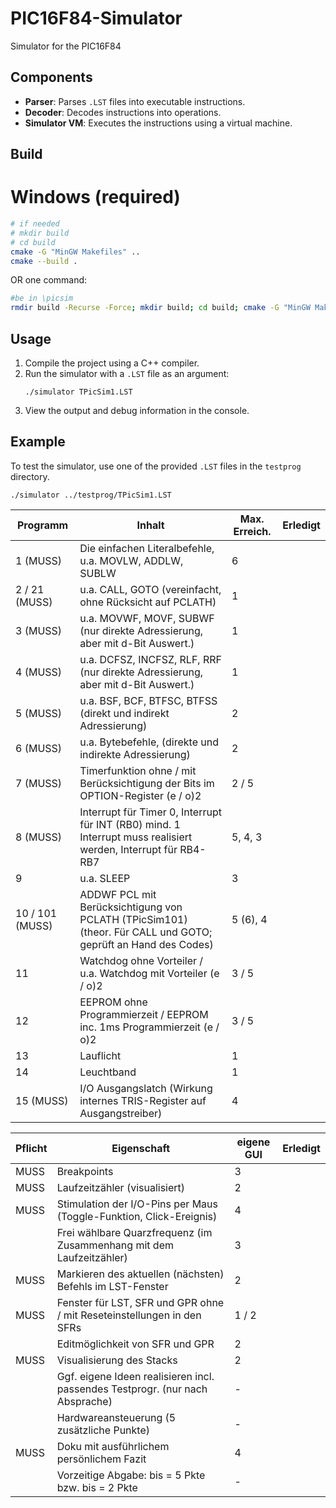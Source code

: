 # PIC16F84-Simulator
Simulator for the PIC16F84

## Components
- **Parser**: Parses `.LST` files into executable instructions.
- **Decoder**: Decodes instructions into operations.
- **Simulator VM**: Executes the instructions using a virtual machine.

## Build

# Windows (required)
```bash
# if needed
# mkdir build 
# cd build
cmake -G "MinGW Makefiles" ..
cmake --build .
```
OR one command:
```bash
#be in \picsim
rmdir build -Recurse -Force; mkdir build; cd build; cmake -G "MinGW Makefiles" ..; cmake --build .
```

## Usage
1. Compile the project using a C++ compiler.
2. Run the simulator with a `.LST` file as an argument:
   ```
   ./simulator TPicSim1.LST
   ```
3. View the output and debug information in the console.

## Example
To test the simulator, use one of the provided `.LST` files in the `testprog` directory.
```
./simulator ../testprog/TPicSim1.LST
```

| Programm | Inhalt | Max. Erreich. | Erledigt |
|----------|--------|---------------|----------|
| 1 (MUSS) | Die einfachen Literalbefehle, u.a. MOVLW, ADDLW, SUBLW | 6 |    |
| 2 / 21 (MUSS) | u.a. CALL, GOTO (vereinfacht, ohne Rücksicht auf PCLATH) | 1 |
| 3 (MUSS) | u.a. MOVWF, MOVF, SUBWF (nur direkte Adressierung, aber mit d-Bit Auswert.) | 1 |
| 4 (MUSS) | u.a. DCFSZ, INCFSZ, RLF, RRF (nur direkte Adressierung, aber mit d-Bit Auswert.) | 1 |
| 5 (MUSS) | u.a. BSF, BCF, BTFSC, BTFSS (direkt und indirekt Adressierung) | 2 |
| 6 (MUSS) | u.a. Bytebefehle, (direkte und indirekte Adressierung) | 2 |
| 7 (MUSS) | Timerfunktion ohne / mit Berücksichtigung der Bits im OPTION-Register (e / o)2 | 2 / 5 |
| 8 (MUSS) | Interrupt für Timer 0, Interrupt für INT (RB0) mind. 1 Interrupt muss realisiert werden, Interrupt für RB4-RB7 | 5, 4, 3 |
| 9 | u.a. SLEEP | 3 |
| 10 / 101 (MUSS) | ADDWF PCL mit Berücksichtigung von PCLATH (TPicSim101) (theor. Für CALL und GOTO; geprüft an Hand des Codes) | 5 (6), 4 |
| 11 | Watchdog ohne Vorteiler / u.a. Watchdog mit Vorteiler (e / o)2 | 3 / 5 |
| 12 | EEPROM ohne Programmierzeit / EEPROM inc. 1ms Programmierzeit (e / o)2 | 3 / 5 |
| 13 | Lauflicht | 1 |
| 14 | Leuchtband | 1 |
| 15 (MUSS) | I/O Ausgangslatch (Wirkung internes TRIS-Register auf Ausgangstreiber) | 4 |


| Pflicht | Eigenschaft | eigene GUI | Erledigt |
|---------|-------------|------------|----------|
| MUSS | Breakpoints | 3 |    |
| MUSS | Laufzeitzähler (visualisiert) | 2 |    |
| MUSS | Stimulation der I/O-Pins per Maus (Toggle-Funktion, Click-Ereignis) | 4 |    |
| | Frei wählbare Quarzfrequenz (im Zusammenhang mit dem Laufzeitzähler) | 3 |    |
| MUSS | Markieren des aktuellen (nächsten) Befehls im LST-Fenster | 2 |    |
| MUSS | Fenster für LST, SFR und GPR ohne / mit Reseteinstellungen in den SFRs | 1 / 2 |    |
| | Editmöglichkeit von SFR und GPR | 2 |    |
| MUSS | Visualisierung des Stacks | 2 |    |
| | Ggf. eigene Ideen realisieren incl. passendes Testprogr. (nur nach Absprache) | - |    |
| | Hardwareansteuerung (5 zusätzliche Punkte) | - |    |
| MUSS | Doku mit ausführlichem persönlichem Fazit | 4 |    |
| | Vorzeitige Abgabe: bis = 5 Pkte bzw. bis = 2 Pkte | - |    |
